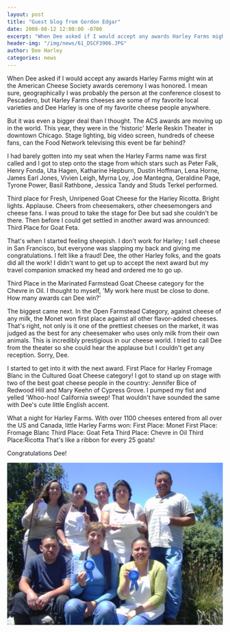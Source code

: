 ```yaml
---
layout: post
title: "Guest blog from Gordon Edgar"
date: 2008-08-12 12:00:00 -0700
excerpt: "When Dee asked if I would accept any awards Harley Farms might win at the American Cheese Society ..."
header-img: "/img/news/61_DSCF3906.JPG"
author: Dee Harley
categories: news
---
```

When Dee asked if I would accept any awards Harley Farms might win at
the American Cheese Society awards ceremony I was honored. I mean
sure, geographically I was probably the person at the conference
closest to Pescadero, but Harley Farms cheeses are some of my favorite
local varieties and Dee Harley is one of my favorite cheese people
anywhere.

But it was even a bigger deal than I thought. The ACS awards are
moving up in the world. This year, they were in the 'historic' Merle
Reskin Theater in downtown Chicago. Stage lighting, big video screen,
hundreds of cheese fans, can the Food Network televising this event be
far behind?

I had barely gotten into my seat when the Harley Farms name was first
called and I got to step onto the stage from which stars such as Peter
Falk, Henry Fonda, Uta Hagen, Katharine Hepburn, Dustin Hoffman, Lena
Horne, James Earl Jones, Vivien Leigh, Myrna Loy, Joe Mantegna,
Geraldine Page, Tyrone Power, Basil Rathbone, Jessica Tandy and Studs
Terkel performed.

Third place for Fresh, Unripened Goat Cheese for the Harley Ricotta.
Bright lights. Applause. Cheers from cheesemakers, other cheesemongers
and cheese fans. I was proud to take the stage for Dee but sad she
couldn't be there. Then before I could get settled in another award
was announced: Third Place for Goat Feta.

That's when I started feeling sheepish. I don't work for Harley; I
sell cheese in San Francisco, but everyone was slapping my back and
giving me congratulations. I felt like a fraud! Dee, the other Harley
folks, and the goats did all the work! I didn't want to get up to
accept the next award but my travel companion smacked my head and
ordered me to go up.

Third Place in the Marinated Farmstead Goat Cheese category for the
Chevre in Oil.  I thought to myself, 'My work here must be close to
done. How many awards can Dee win?'

The biggest came next. In the Open Farmstead Category, against cheese
of any milk, the Monet won first place against all other flavor-added
cheeses. That's right, not only is it one of the prettiest cheeses on
the market, it was judged as the best for any cheesemaker who uses
only milk from their own animals. This is incredibly prestigious in
our cheese world. I tried to call Dee from the theater so she could
hear the applause but I couldn't get any reception. Sorry, Dee.

I started to get into it with the next award. First Place for Harley
Fromage Blanc in the Cultured Goat Cheese category! I got to stand up
on stage with two of the best goat cheese people in the country:
Jennifer Bice of Redwood Hill and Mary Keehn of Cypress Grove. I
pumped my fist and yelled 'Whoo-hoo! California sweep! That wouldn't
have sounded the same with Dee's cute little English accent.

What a night for Harley Farms. With over 1100 cheeses entered from all
over the US and Canada, little Harley Farms won:  First Place: Monet
First Place: Fromage Blanc  Third Place: Goat Feta  Third Place:
Chevre in Oil  Third Place:Ricotta  That's like a ribbon for every 25
goats!

Congratulations Dee!

![image](/img/news/61_DSCF3906.JPG)

